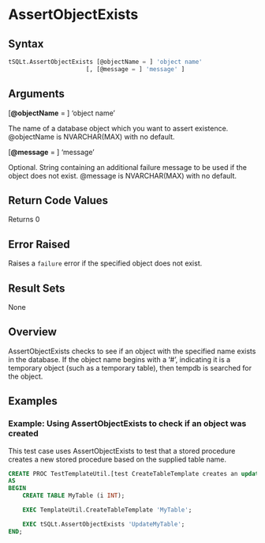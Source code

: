 # AssertObjectExists

## Syntax

``` sql
tSQLt.AssertObjectExists [@objectName = ] 'object name'
                      [, [@message = ] 'message' ]
```

## Arguments

[**@objectName** = ] ‘object name’

The name of a database object which you want to assert existence. @objectName is NVARCHAR(MAX) with no default.

[**@message** = ] ‘message’

Optional. String containing an additional failure message to be used if the object does not exist. @message is NVARCHAR(MAX) with no default.

## Return Code Values
Returns 0

## Error Raised
Raises a `failure` error if the specified object does not exist.

## Result Sets
None

## Overview

AssertObjectExists checks to see if an object with the specified name exists in the database. If the object name begins with a ‘#’, indicating it is a temporary object (such as a temporary table), then tempdb is searched for the object.

## Examples

### Example: Using AssertObjectExists to check if an object was created

This test case uses AssertObjectExists to test that a stored procedure creates a new stored procedure based on the supplied table name.

``` sql
CREATE PROC TestTemplateUtil.[test CreateTableTemplate creates an update stored procedure]
AS
BEGIN
    CREATE TABLE MyTable (i INT);

    EXEC TemplateUtil.CreateTableTemplate 'MyTable';

    EXEC tSQLt.AssertObjectExists 'UpdateMyTable';
END;
```
